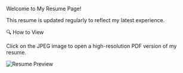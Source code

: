 Welcome to My Resume Page! 

This resume is updated regularly to reflect my latest experience.  

🔍 How to View  

Click on the JPEG image to open a high-resolution PDF version of my resume.  

![Resume Preview]()

